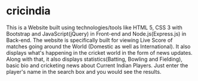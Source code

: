# cricindia
This is a Website built using technologies/tools like HTML 5, CSS 3 with Bootstrap and JavaScript(jQuery) in Front-end and Node.js(Express.js) in Back-end. The website is specifically built for viewing Live Score of matches going around the World (Domestic as well as International). It also displays what's happening in the cricket world in the form of news updates. Along with that, it also displays statistics(Batting, Bowling and Fielding), basic bio and cricketing news about Current Indian Players. Just enter the player's name in the search box and you would see the results.

